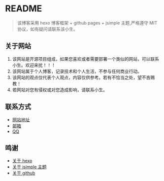 # README
> 该博客采用 hexo 博客框架 + github pages + jsimple 主题,严格遵守 MIT
> 协议，如有疑问请联系该小生。

## 关于网站
1. 该网站是开源项目组成，如果您喜欢或者需要部署一个类似的网站，可以联系小生。欢迎来扰！！！
2. 该网站属于个人博客，记录技术和个人生活，不参与任何商业行动。
3. 该网站的观点仅代表个人观点，内容仅供参考。若有不恰当之处，望不吝赐教！
4. 若网站对您有侵权或对您造成影响，请联系小生。

## 联系方式
- [网站地址](www.bestzzzc.cn)
- [邮箱](johntoms@163.com)
- [QQ](1553977967)

## 鸣谢
- [关于 hexo](https://hexo.io/zh-cn/)
- [关于 jsimple 主题](https://github.com/tangkunyin/hexo-theme-jsimple)
-  [关于 github](https://github.com)

